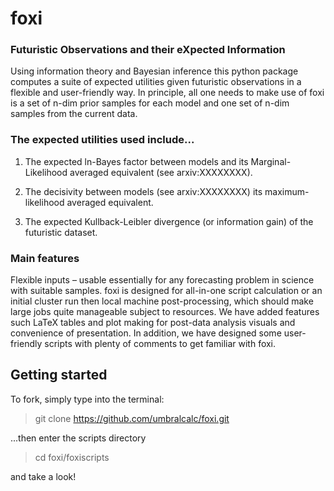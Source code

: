 # foxi

### Futuristic Observations and their eXpected Information

Using information theory and Bayesian inference this python package computes a suite of expected utilities given futuristic observations in a flexible and user-friendly way. In principle, all one needs to make use of foxi is a set of n-dim prior samples for each model and one set of n-dim samples from the current data.

### The expected utilities used include...

1. The expected ln-Bayes factor between models and its Marginal-Likelihood averaged equivalent (see arxiv:XXXXXXXX).

2. The decisivity between models (see arxiv:XXXXXXXX) its maximum-likelihood averaged equivalent.

3. The expected Kullback-Leibler divergence (or information gain) of the futuristic dataset.

### Main features

Flexible inputs – usable essentially for any forecasting problem in science with suitable samples. foxi is designed for all-in-one script calculation or an initial cluster run then local machine post-processing, which should make large jobs quite manageable subject to resources. We have added features such LaTeX tables and plot making for post-data analysis visuals and convenience of presentation. In addition, we have designed some user-friendly scripts with plenty of comments to get familiar with foxi.

## Getting started

To fork, simply type into the terminal:

> git clone https://github.com/umbralcalc/foxi.git 

...then enter the scripts directory

> cd foxi/foxiscripts

and take a look!

